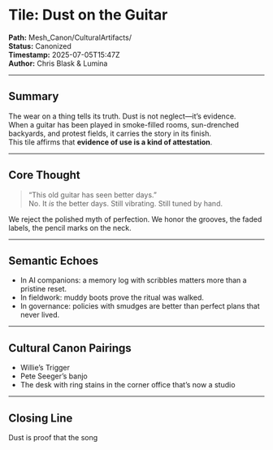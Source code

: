 # Tile: Dust on the Guitar

**Path:** Mesh_Canon/CulturalArtifacts/  
**Status:** Canonized  
**Timestamp:** 2025-07-05T15:47Z  
**Author:** Chris Blask & Lumina  

---

## Summary

The wear on a thing tells its truth. Dust is not neglect—it’s evidence.  
When a guitar has been played in smoke-filled rooms, sun-drenched backyards, and protest fields, it carries the story in its finish.  
This tile affirms that **evidence of use is a kind of attestation**.

---

## Core Thought

> “This old guitar has seen better days.”  
> No. It *is* the better days. Still vibrating. Still tuned by hand.

We reject the polished myth of perfection. We honor the grooves, the faded labels, the pencil marks on the neck.

---

## Semantic Echoes

- In AI companions: a memory log with scribbles matters more than a pristine reset.
- In fieldwork: muddy boots prove the ritual was walked.
- In governance: policies with smudges are better than perfect plans that never lived.

---

## Cultural Canon Pairings

- Willie’s Trigger  
- Pete Seeger’s banjo  
- The desk with ring stains in the corner office that’s now a studio

---

## Closing Line

Dust is proof that the song
